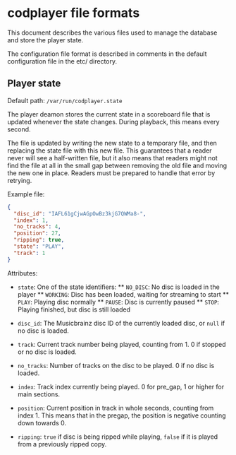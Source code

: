 codplayer file formats
======================

This document describes the various files used to manage the database
and store the player state.

The configuration file format is described in comments in the default
configuration file in the etc/ directory.


Player state
------------

Default path: `/var/run/codplayer.state`

The player deamon stores the current state in a scoreboard file that
is updated whenever the state changes.  During playback, this means
every second.

The file is updated by writing the new state to a temporary file, and
then replacing the state file with this new file.  This guarantees
that a reader never will see a half-written file, but it also means
that readers might not find the file at all in the small gap between
removing the old file and moving the new one in place.  Readers must
be prepared to handle that error by retrying.


Example file:

```json
{
  "disc_id": "IAFL61gCjwAGpOwBz3kjG7QWMa8-", 
  "index": 1, 
  "no_tracks": 4, 
  "position": 27, 
  "ripping": true, 
  "state": "PLAY", 
  "track": 1
}
```

Attributes:

* `state`: One of the state identifiers:
** `NO_DISC`: No disc is loaded in the player
** `WORKING`: Disc has been loaded, waiting for streaming to start
** `PLAY`:    Playing disc normally
** `PAUSE`:   Disc is currently paused
** `STOP`:    Playing finished, but disc is still loaded

* `disc_id`: The Musicbrainz disc ID of the currently loaded disc,
  or `null` if no disc is loaded.

* `track`: Current track number being played, counting from 1. 0 if
  stopped or no disc is loaded.

* `no_tracks`: Number of tracks on the disc to be played. 0 if no disc is loaded.

* `index`: Track index currently being played. 0 for pre_gap, 1 or
  higher for main sections.

* `position`: Current position in track in whole seconds, counting
  from index 1.  This means that in the pregap, the position is
  negative counting down towards 0.

* `ripping`: `true` if disc is being ripped while playing, `false` if
   it is played from a previously ripped copy.

